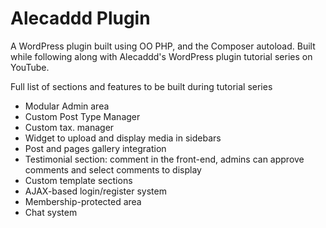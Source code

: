 # Alecaddd Plugin

A WordPress plugin built using OO PHP, and the Composer autoload. Built while following along with Alecaddd's WordPress plugin tutorial series on YouTube.

Full list of sections and features to be built during tutorial series

* Modular Admin area
* Custom Post Type Manager
* Custom tax. manager
* Widget to upload and display media in sidebars
* Post and pages gallery integration
* Testimonial section: comment in the front-end, admins can approve comments and select comments to display
* Custom template sections
* AJAX-based login/register system
* Membership-protected area
* Chat system